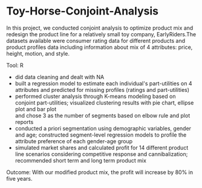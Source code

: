 # Toy-Horse-Conjoint-Analysis
In this project, we conducted conjoint analysis to optimize product mix and redesign the product line for a relatively small toy company, EarlyRiders.The datasets available were consumer rating data for different products and product profiles data 
including information about mix of 4 attributes: price, height, motion, and style.  <br>

Tool: R  <br>

* did data cleaning and dealt with NA  <br>
* built a regression model to estimate each individual's part-utilities on 4 attributes and predicted for missing profiles (ratings and part-utilities)  <br>
* performed cluster analysis through K-means modeling based on conjoint part-utilities; visualized clustering results with pie chart, ellipse plot and bar plot  <br>
and chose 3 as the number of segments based on elbow rule and plot reports  <br>
* conducted a priori segmentation using demographic variables, gender and age; constructed segment-level regression models to profile the attribute preference of each gender-age group  <br>
* simulated market shares and calculated profit for 14 different product line scenarios considering competitive response and cannibalization; recommended short term and long term product mix  <br>

Outcome: With our modified product mix, the profit will increase by 80% in five years.

